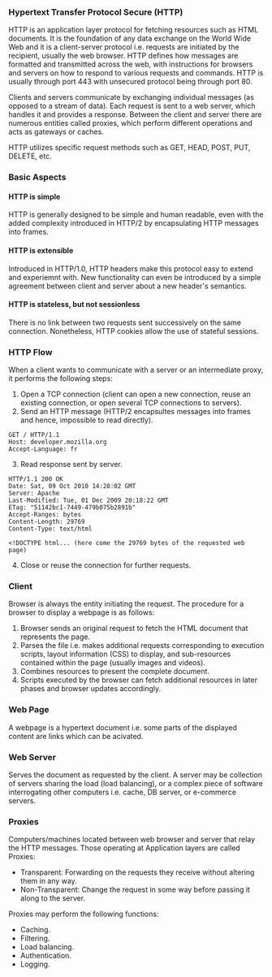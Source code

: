 ### Hypertext Transfer Protocol Secure (HTTP)

HTTP is an application layer protocol for fetching resources such as HTML documents. It is the foundation of any data exchange on the World Wide Web and it is a client-server protocol i.e. requests are initiated by the recipient, usually the web browser. HTTP defines how messages are formatted and transmitted across the web, with instructions for browsers and servers on how to respond to various requests and commands. HTTP is usually through port 443 with unsecured protocol being through port 80. 

Clients and servers communicate by exchanging individual messages (as opposed to a stream of data). Each request is sent to a web server, which handles it and provides a response. Between the client and server there are numerous entities called proxies, which perform different operations and acts as gateways or caches.

HTTP utilizes specific request methods such as GET, HEAD, POST, PUT, DELETE, etc. 

### Basic Aspects

#### HTTP is simple

HTTP is generally designed to be simple and human readable, even with the added complexity introduced in HTTP/2 by encapsulating HTTP messages into frames.

#### HTTP is extensible

Introduced in HTTP/1.0, HTTP headers make this protocol easy to extend and experiemnt with. New functionality can even be introduced by a simple agreement between client and server about a new header's semantics. 

#### HTTP is stateless, but not sessionless

There is no link between two requests sent successively on the same connection. Nonetheless, HTTP cookies allow the use of stateful sessions.

### HTTP Flow

When a client wants to communicate with a server or an intermediate proxy, it performs the following steps:
1. Open a TCP connection (client can open a new connection, reuse an existing connection, or open several TCP connections to servers).
2. Send an HTTP message (HTTP/2 encapsultes messages into frames and hence, impossible to read directly).

```
GET / HTTP/1.1
Host: developer.mozilla.org
Accept-Language: fr
```

3. Read response sent by server. 

```
HTTP/1.1 200 OK
Date: Sat, 09 Oct 2010 14:28:02 GMT
Server: Apache
Last-Modified: Tue, 01 Dec 2009 20:18:22 GMT
ETag: "51142bc1-7449-479b075b2891b"
Accept-Ranges: bytes
Content-Length: 29769
Content-Type: text/html

<!DOCTYPE html... (here come the 29769 bytes of the requested web page)
```
4. Close or reuse the connection for further requests.

### Client

Browser is always the entity initiating the request. The procedure for a browser to display a webpage is as follows:
1. Browser sends an original request to fetch the HTML document that represents the page.
2. Parses the file i.e. makes additional requests corresponding to execution scripts, layout information (CSS) to display, and sub-resources contained within the page (usually images and videos).
3. Combines resources to present the complete document.
4. Scripts executed by the browser can fetch additional resources in later phases and browser updates accordingly. 

### Web Page

A webpage is a hypertext document i.e. some parts of the displayed content are links which can be acivated.

### Web Server

Serves the document as requested by the client. A server may be collection of servers sharing the load (load balancing), or a complex piece of software interrogating other computers i.e. cache, DB server, or e-commerce servers.

### Proxies

Computers/machines located between web browser and server that relay the HTTP messages. Those operating at Application layers are called Proxies:
- Transparent: Forwarding on the requests they receive without altering them in any way.
- Non-Transparent: Change the request in some way before passing it along to the server.

Proxies may perform the following functions:
- Caching.
- Filtering.
- Load balancing.
- Authentication.
- Logging.
